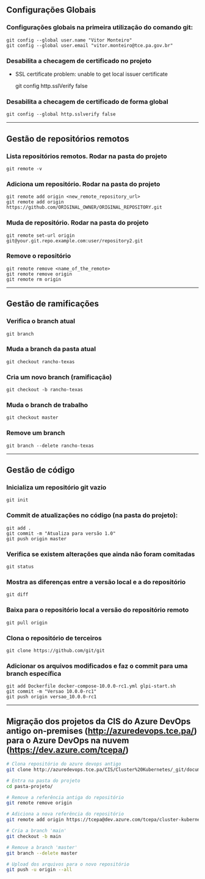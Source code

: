 ## Configurações Globais

### Configurações globais na primeira utilização do comando git:

    git config --global user.name "Vitor Monteiro"
    git config --global user.email "vitor.monteiro@tce.pa.gov.br"

### Desabilita a checagem de certificado no projeto

* SSL certificate problem: unable to get local issuer certificate

    git config http.sslVerify false

### Desabilita a checagem de certificado de forma global

    git config --global http.sslverify false

---
 
## Gestão de repositórios remotos

### Lista repositórios remotos. Rodar na pasta do projeto

    git remote -v

### Adiciona um repositório. Rodar na pasta do projeto

    git remote add origin <new_remote_repository_url>
    git remote add origin https://github.com/ORIGINAL_OWNER/ORIGINAL_REPOSITORY.git

### Muda de repositório. Rodar na pasta do projeto

    git remote set-url origin git@your.git.repo.example.com:user/repository2.git

### Remove o repositório

    git remote remove <name_of_the_remote>
    git remote remove origin
    git remote rm origin

---

## Gestão de ramificações

### Verifica o branch atual

    git branch

### Muda a branch da pasta atual

    git checkout rancho-texas

### Cria um novo branch (ramificação)

    git checkout -b rancho-texas

### Muda o branch de trabalho

    git checkout master

### Remove um branch

    git branch --delete rancho-texas

---

## Gestão de código

### Inicializa um repositório git vazio

    git init

### Commit de atualizações no código (na pasta do projeto):

    git add . 
    git commit -m "Atualiza para versão 1.0"
    git push origin master

### Verifica se existem alterações que ainda não foram comitadas

    git status

### Mostra as diferenças entre a versão local e a do repositório

    git diff

### Baixa para o repositório local a versão do repositório remoto

    git pull origin

### Clona o repositório de terceiros

    git clone https://github.com/git/git

### Adicionar os arquivos modificados e faz o commit para uma branch específica

    git add Dockerfile docker-compose-10.0.0-rc1.yml glpi-start.sh
    git commit -m "Versao 10.0.0-rc1"
    git push origin versao_10.0.0-rc1

---

## Migração dos projetos da CIS do Azure DevOps antigo on-premises (http://azuredevops.tce.pa/) para o Azure DevOps na nuvem (https://dev.azure.com/tcepa/)

```sh
# Clona repositório do azure devops antigo
git clone http://azuredevops.tce.pa/CIS/Cluster%20Kubernetes/_git/documentacao

# Entra na pasta do projeto
cd pasta-projeto/

# Remove a referência antiga do repositório
git remote remove origin

# Adiciona a nova referência do repositório
git remote add origin https://tcepa@dev.azure.com/tcepa/cluster-kubernetes/_git/cluster-kubernetes

# Cria a branch 'main'
git checkout -b main

# Remove a branch 'master'
git branch --delete master

# Upload dos arquivos para o novo repositório
git push -u origin --all
```